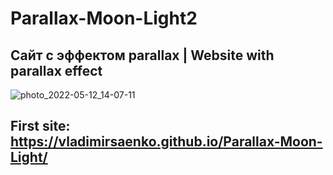# Parallax-Moon-Light2

## Сайт с эффектом parallax | Website with parallax effect

![photo_2022-05-12_14-07-11](https://user-images.githubusercontent.com/56477695/168061775-4c375072-01a9-446f-8eae-577750bc6bec.jpg)

## First site: https://vladimirsaenko.github.io/Parallax-Moon-Light/
